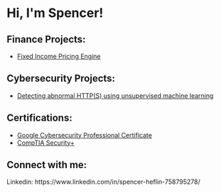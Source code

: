 <h1>Hi, I'm Spencer! </h1>

<h2>Finance Projects:</h2>

- [Fixed Income Pricing Engine](https://github.com/heflinspencer/fixed_income_pricing_engine)

<h2>Cybersecurity Projects:</h2>


  - [Detecting abnormal HTTP(S) using unsupervised machine learning](https://github.com/heflinspencer/Abnormal-HTTP-Detection)

<h2>Certifications:</h2>

  - [Google Cybersecurity Professional Certificate](https://www.credly.com/badges/5128cfc7-f52f-4c3a-9c54-9e68d96ec813/linked_in_profile)
  - [CompTIA Security+](https://www.credly.com/badges/62023c01-bda7-4b6b-8153-aff308f968c9/linked_in_profile)



<h2>Connect with me:</h2>
Linkedin: https://www.linkedin.com/in/spencer-heflin-758795278/

